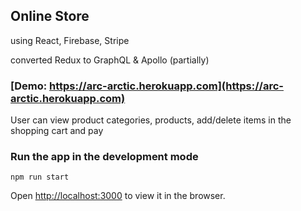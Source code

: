 ## Online Store
using React, Firebase, Stripe

converted Redux to GraphQL & Apollo (partially)

### [Demo: https://arc-arctic.herokuapp.com](https://arc-arctic.herokuapp.com)
User can view product categories, products, add/delete items in the shopping cart and pay

### Run the app in the development mode

```npm run start```

Open [http://localhost:3000](http://localhost:3000) to view it in the browser.